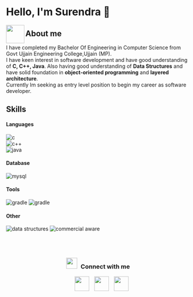   # Hello, I'm Surendra 👋
<img align="left" src = "https://user-images.githubusercontent.com/63050133/156777293-72a6e681-2582-4a9d-ad92-09d1181d47c7.gif" width = 50px height=50px>
<h2 align="left" font-weight="bold">About me</h2>
 I have completed my Bachelor Of Engineering in Computer Science from Govt Ujjain Engineering College,Ujjain (MP).<br>
 I have keen interest in software development and have good understanding of <b>C, C++, Java</b>. Also having good understanding of <b>Data Structures</b> and  have solid foundation in <b>object-oriented programming</b> and <b>layered architecture</b>.<br>
Currently Im seeking as entry level position to begin my career as software developer.
 
 <h2>Skills</h2>
  
   <h4> Languages </h4> 
<div> <img src = "https://img.shields.io/badge/c-%2300599C.svg?logo=c&logoColor=white"  alt = "c"/></div>
<div></div> <img src = "https://img.shields.io/badge/C++-E34F26?style=for-the-badge&logo=c%2B%2B&logoColor=white" alt = "c++" /></div>
<div><img src = "https://img.shields.io/badge/JAVA-%23ED8B00.svg?style=for-the-badge&logo=java&logoColor=white" alt = "java" /></div> 
          
 <h4> Database </h4>
       <img src = "https://img.shields.io/badge/MYSQL-%23404d59.svg?style=for-the-badge&logo=mysql&logoColor=%2361DAFB" alt = "mysql" />
 <h4> Tools </h4>
        <img src = "https://img.shields.io/badge/Gradle-02303A.svg?logo=Gradle&logoColor=white" alt = "gradle" />
	<img src = "https://img.shields.io/badge/git-%23F05033.svg?logo=git&logoColor=white" alt = "gradle" />
<h4> Other </h4>
       <img src = "https://img.shields.io/badge/DATA STRUCTURES-%2320232a.svg?style=for-the-badge&logo=data_structure%20photoshop&logoColor=white" alt = "data structures" />
       <img src = "https://img.shields.io/badge/COMMERCIAL AWARE-%23404d59.svg?style=for-the-badge&logo=commercial_aware%20photoshop&logoColor=white" alt = "commercial aware" />
   
	
  </br></br>

  
<h3 align="center" > 
	<img src="https://media.giphy.com/media/iY8CRBdQXODJSCERIr/giphy.gif" width="30"height="30" style="margin-right: 10px;">Connect with me</h3>

<p align="center">

 <div align="center"  class="icons-social" style="margin-left: 10px;">
        <a style="margin-left: 10px;"  target="_blank" href="https://www.linkedin.com/in/sgour/">
			<img src="https://img.icons8.com/doodle/40/000000/linkedin--v2.png" width="40" height="40"></a>
        <a style="margin-left: 10px;" target="_blank" href="https://github.com/surendra">
		<img src="https://cdn.iconscout.com/icon/free/png-256/web-earth-online-market-planet-search-secure-1-9563.png" width="40" height="40"></a>
        <a style="margin-left: 10px;" target="_blank" href="mailto:sgour859@gmail.com">
			<img src="https://img.icons8.com/doodle/1x/gmail--v2.png" width="40" height="40"></a>
	

</div>

